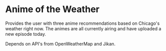 # Anime of the Weather
Provides the user with three anime recommendations based on Chicago's weather right now.
The animes are all currently airing and have uploaded a new episode today.

Depends on API's from OpenWeatherMap and Jikan.
